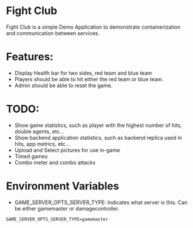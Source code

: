 # Fight Club

Fight Club is a simple Demo Application to demonstrate containerization and communication between services.

# Features:
* Display Health bar for two sides, red team and blue team 
* Players should be able to hit either the red team or blue team.
* Admin should be able to reset the game.

# TODO:
* Show game statistics, such as player with the highest number of hits, double agents, etc...
* Show backend application statistics, such as backend replica used in hits, app metrics, etc...
* Upload and Select pictures for use in-game
* Timed games
* Combo meter and combo attacks

# Environment Variables
- GAME_SERVER_OPTS_SERVER_TYPE: Indicates what server is this. Can be either gamemaster or damagecontroller.
```$xslt
GAME_SERVER_OPTS_SERVER_TYPE=gamemaster
```